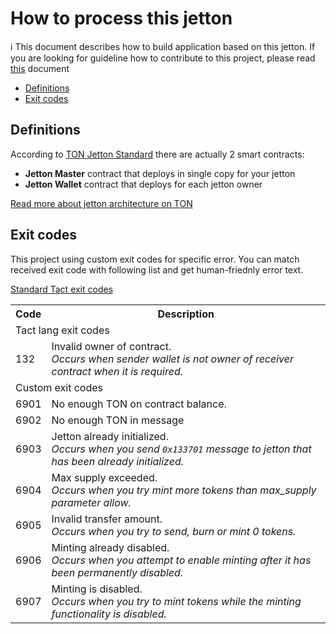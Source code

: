 # How to process this jetton

ℹ️ This document describes how to build application based on this jetton. If you are looking for guideline how to contribute to this project, please read [this](CONTRIBUTING.md) document

-   [Definitions](#definitions)
-   [Exit codes](#exit-codes)

## Definitions

According to [TON Jetton Standard](https://github.com/ton-blockchain/TEPs/blob/master/text/0074-jettons-standard.md) there are actually 2 smart contracts:

-   **Jetton Master** contract that deploys in single copy for your jetton
-   **Jetton Wallet** contract that deploys for each jetton owner

[Read more about jetton architecture on TON](https://docs.ton.org/develop/dapps/asset-processing/jettons#jetton-architecture)

## Exit codes

This project using custom exit codes for specific error. You can match received exit code with following list and get human-friednly error text.

[Standard Tact exit codes](https://docs.tact-lang.org/book/exit-codes)

<table>
    <tr>
        <th>Code</th>
        <th>Description</th>
    </tr>
    <tr><td colspan=2>Tact lang exit codes</td></tr>
    <tr>
        <td>132</td>
        <td>
            Invalid owner of contract.</br><i>Occurs when sender wallet is not owner of receiver contract when it is required.</i>
        </td>
    </tr>
    <tr><td colspan=2>Custom exit codes</td></tr>
    <tr>
        <td>6901</td>
        <td>No enough TON on contract balance.</td>
    </tr>
    <tr>
        <td>6902</td>
        <td>No enough TON in message</td>
    </tr>
    <tr>
        <td>6903</td>
        <td>
            Jetton already initialized.<br/><i>Occurs when you send <code>0x133701</code> message to jetton that has been already initialized.</i>
        </td>
    </tr>
    <tr>
        <td>6904</td>
        <td>
            Max supply exceeded.</br><i>Occurs when you try mint more tokens than max_supply parameter allow.</i>
        </td>
    </tr>
    <tr>
        <td>6905</td>
        <td>
            Invalid transfer amount.</br><i>Occurs when you try to send, burn or mint 0 tokens.</i>
        </td>
    </tr>
        <tr>
        <td>6906</td>
        <td>
            Minting already disabled.</br><i>Occurs when you attempt to enable minting after it has been permanently disabled.</i>
        </td>
    </tr>
        <tr>
        <td>6907</td>
        <td>
            Minting is disabled.</br><i>Occurs when you try to mint tokens while the minting functionality is disabled.</i>
        </td>
    </tr>
</table>
